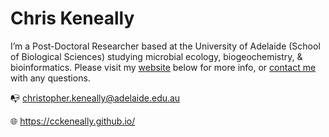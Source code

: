 # Chris Keneally

I’m a Post-Doctoral Researcher based at the University of Adelaide (School of Biological Sciences) studying microbial ecology, biogeochemistry, & bioinformatics. Please visit my [website](https://cckeneally.github.io/) below for more info, or [contact me](mailto:christopher.keneally@adelaide.edu.au) with any questions.

📭 christopher.keneally@adelaide.edu.au

🌐︎ https://cckeneally.github.io/
